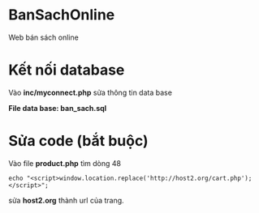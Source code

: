 # BanSachOnline
Web bán sách online
# Kết nối database
Vào **inc/myconnect.php**
sửa thông tin data base

**File data base: ban_sach.sql**
# Sửa code (bắt buộc)
Vào file **product.php** tìm dòng 48

`echo "<script>window.location.replace('http://host2.org/cart.php'); </script>";`

sửa **host2.org** thành url của trang.
